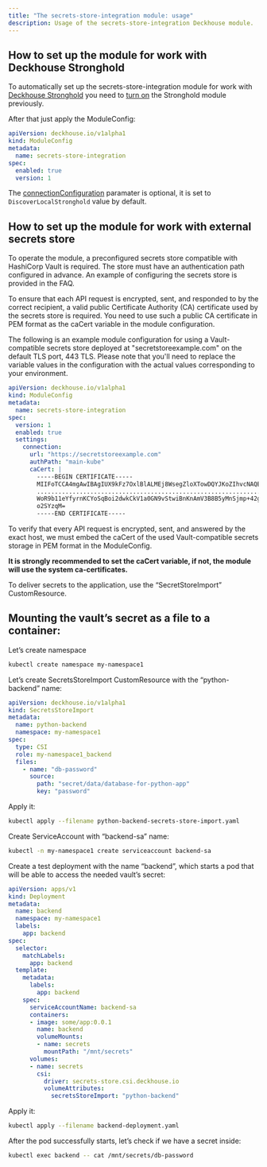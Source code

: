 ```yaml
---
title: "The secrets-store-integration module: usage"
description: Usage of the secrets-store-integration Deckhouse module.
---
```


## How to set up the module for work with Deckhouse Stronghold

To automatically set up the secrets-store-integration module for work with [Deckhouse Stronghold](../../stronghold/) you need to [turn on](../../stronghold/stable/usage.html#how-to-enable-the-module) the Stronghold module previously.

After that just apply the ModuleConfig:

```yaml
apiVersion: deckhouse.io/v1alpha1
kind: ModuleConfig
metadata:
  name: secrets-store-integration
spec:
  enabled: true
  version: 1
```

The [connectionConfiguration](../../secrets-store-integration/stable/configuration.html#parameters-connectionconfiguration) paramater is optional, it is set to `DiscoverLocalStronghold` value by default.

## How to set up the module for work with external secrets store

To operate the module, a preconfigured secrets store compatible with HashiCorp Vault is required. The store must have an authentication path configured in advance. An example of configuring the secrets store is provided in the FAQ.

To ensure that each API request is encrypted, sent, and responded to by the correct recipient, a valid public Certificate Authority (CA) certificate used by the secrets store is required. You need to use such a public CA certificate in PEM format as the caCert variable in the module configuration.

The following is an example module configuration for using a Vault-compatible secrets store deployed at "secretstoreexample.com" on the default TLS port, 443 TLS. Please note that you'll need to replace the variable values in the configuration with the actual values corresponding to your environment.

```yaml
apiVersion: deckhouse.io/v1alpha1
kind: ModuleConfig
metadata:
  name: secrets-store-integration
spec:
  version: 1
  enabled: true
  settings:
    connection:
      url: "https://secretstoreexample.com"
      authPath: "main-kube"
      caCert: |
        -----BEGIN CERTIFICATE-----
        MIIFoTCCA4mgAwIBAgIUX9kFz7OxlBlALMEj8WsegZloXTowDQYJKoZIhvcNAQEL
        ................................................................
        WoR9b11eYfyrnKCYoSqBoi2dwkCkV1a0GN9vStwiBnKnAmV3B8B5yMnSjmp+42gt
        o2SYzqM=
        -----END CERTIFICATE-----
```

To verify that every API request is encrypted, sent, and answered by the exact host, we must embed the caCert of the used Vault-compatible secrets storage in PEM format in the ModuleConfig.

**It is strongly recommended to set the caCert variable, if not, the module will use the system ca-certificates.**

To deliver secrets to the application, use the “SecretStoreImport” CustomResource.

## Mounting the vault’s secret as a file to a container:

Let’s create namespace

```bash
kubectl create namespace my-namespace1
```

Let’s create SecretsStoreImport CustomResource with the “python-backend” name:

```yaml
apiVersion: deckhouse.io/v1alpha1
kind: SecretsStoreImport
metadata:
  name: python-backend
  namespace: my-namespace1
spec:
  type: CSI
  role: my-namespace1_backend
  files:
    - name: "db-password"
      source:
        path: "secret/data/database-for-python-app"
        key: "password"
```

Apply it:

```bash
kubectl apply --filename python-backend-secrets-store-import.yaml
```

Create ServiceAccount with “backend-sa” name:

```bash
kubectl -n my-namespace1 create serviceaccount backend-sa
```

Create a test deployment with the name “backend”, which starts a pod that will be able to access the needed vault’s secret:

```yaml
apiVersion: apps/v1
kind: Deployment
metadata:
  name: backend
  namespace: my-namespace1
  labels:
    app: backend
spec:
  selector:
    matchLabels:
      app: backend
  template:
    metadata:
      labels:
        app: backend
    spec:
      serviceAccountName: backend-sa
      containers:
      - image: some/app:0.0.1
        name: backend
        volumeMounts:
        - name: secrets
          mountPath: "/mnt/secrets"
      volumes:
      - name: secrets
        csi:
          driver: secrets-store.csi.deckhouse.io
          volumeAttributes:
            secretsStoreImport: "python-backend"
```

Apply it:

```bash
kubectl apply --filename backend-deployment.yaml
```

After the pod successfully starts, let’s check if we have a secret inside:

```bash
kubectl exec backend -- cat /mnt/secrets/db-password
```
